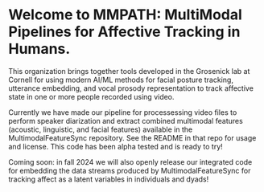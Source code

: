 # Welcome to MMPATH: MultiModal Pipelines for Affective Tracking in Humans. 

This organization brings together tools developed in the Grosenick lab at Cornell for using modern AI/ML methods for facial posture tracking, utterance embedding, and vocal prosody representation to track affective state in one or more people recorded using video.

Currently we have made our pipeline for processessing video files to perform speaker diarization and extract combined multimodal features (acoustic, linguistic, and facial features) available in the MultimodalFeatureSync repository. See the README in that repo for usage and license. This code has been alpha tested and is ready to try!

Coming soon: in fall 2024 we will also openly release our integrated code for embedding the data streams produced by MultimodalFeatureSync for tracking affect as a latent variables in individuals and dyads!



<!--

**Here are some ideas to get you started:**

🙋‍♀️ A short introduction - what is your organization all about?
🌈 Contribution guidelines - how can the community get involved?
👩‍💻 Useful resources - where can the community find your docs? Is there anything else the community should know?
🍿 Fun facts - what does your team eat for breakfast?
🧙 Remember, you can do mighty things with the power of [Markdown](https://docs.github.com/github/writing-on-github/getting-started-with-writing-and-formatting-on-github/basic-writing-and-formatting-syntax)
-->
